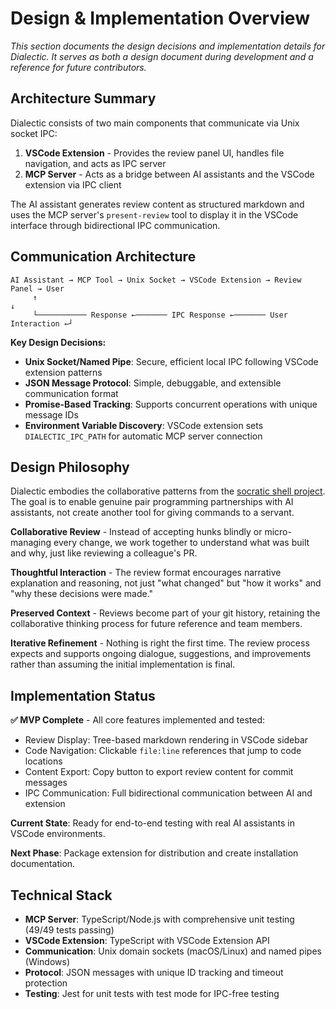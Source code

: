 # Design & Implementation Overview

*This section documents the design decisions and implementation details for Dialectic. It serves as both a design document during development and a reference for future contributors.*

## Architecture Summary

Dialectic consists of two main components that communicate via Unix socket IPC:

1. **VSCode Extension** - Provides the review panel UI, handles file navigation, and acts as IPC server
2. **MCP Server** - Acts as a bridge between AI assistants and the VSCode extension via IPC client

The AI assistant generates review content as structured markdown and uses the MCP server's `present-review` tool to display it in the VSCode interface through bidirectional IPC communication.

## Communication Architecture

```
AI Assistant → MCP Tool → Unix Socket → VSCode Extension → Review Panel → User
     ↑                                                                      ↓
     └─────────── Response ←─────── IPC Response ←─────── User Interaction ←┘
```

**Key Design Decisions:**
- **Unix Socket/Named Pipe**: Secure, efficient local IPC following VSCode extension patterns
- **JSON Message Protocol**: Simple, debuggable, and extensible communication format
- **Promise-Based Tracking**: Supports concurrent operations with unique message IDs
- **Environment Variable Discovery**: VSCode extension sets `DIALECTIC_IPC_PATH` for automatic MCP server connection

## Design Philosophy

Dialectic embodies the collaborative patterns from the [socratic shell project](https://socratic-shell.github.io/socratic-shell/). The goal is to enable genuine pair programming partnerships with AI assistants, not create another tool for giving commands to a servant.

**Collaborative Review** - Instead of accepting hunks blindly or micro-managing every change, we work together to understand what was built and why, just like reviewing a colleague's PR.

**Thoughtful Interaction** - The review format encourages narrative explanation and reasoning, not just "what changed" but "how it works" and "why these decisions were made."

**Preserved Context** - Reviews become part of your git history, retaining the collaborative thinking process for future reference and team members.

**Iterative Refinement** - Nothing is right the first time. The review process expects and supports ongoing dialogue, suggestions, and improvements rather than assuming the initial implementation is final.

## Implementation Status

**✅ MVP Complete** - All core features implemented and tested:
- Review Display: Tree-based markdown rendering in VSCode sidebar
- Code Navigation: Clickable `file:line` references that jump to code locations
- Content Export: Copy button to export review content for commit messages
- IPC Communication: Full bidirectional communication between AI and extension

**Current State**: Ready for end-to-end testing with real AI assistants in VSCode environments.

**Next Phase**: Package extension for distribution and create installation documentation.

## Technical Stack

- **MCP Server**: TypeScript/Node.js with comprehensive unit testing (49/49 tests passing)
- **VSCode Extension**: TypeScript with VSCode Extension API
- **Communication**: Unix domain sockets (macOS/Linux) and named pipes (Windows)
- **Protocol**: JSON messages with unique ID tracking and timeout protection
- **Testing**: Jest for unit tests with test mode for IPC-free testing